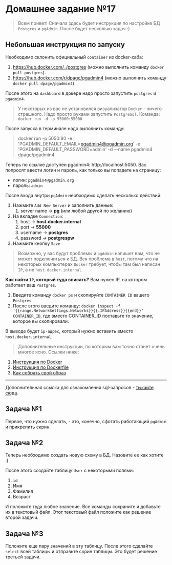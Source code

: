 # Домашнее задание №17

> Всем привет! Сначала здесь будет инструкция по настройке БД `Postgres` и `pgAdmin`. После будет несколько задач :)

## Небольшая инструкция по запуску

Необходимо склонить официальный `container` из docker-хаба:
1. https://hub.docker.com/_/postgres (можно выполнить команду `docker pull postgres`).
2. https://hub.docker.com/r/dpage/pgadmin4 (можно выполнить команду `docker pull dpage/pgadmin4`)

После этого на `dashboard` в докере надо просто запустить `postgres` и `pgadmin4`. 

> У некоторых из вас не установился визуализатор `Docker` - ничего страшного. Надо просто руками запустить `PostgreSql`.
> Команда: `docker run -d -p 55000:55000`

После запуска в терминале надо выполнить команду:
> docker run -p 5050:80 -e 'PGADMIN_DEFAULT_EMAIL=pgadmin4@pgadmin.org' -e 'PGADMIN_DEFAULT_PASSWORD=admin' -d --name pgadmin4 dpage/pgadmin4

Теперь по ссылке доступен pgadmin4: http://localhost:5050. Вас попросят ввести логин и пароль, как только вы попадете на страницу:
- логин: `pgadmin4@pgadmin.org`
- пароль: `admin`

После входа внутри `pgAdmin` необходимо сделать несколько действий:
1. Нажмите `Add New Server` и заполнить данные:
    1. server name -> **pg** (или любой другой по желанию)
2. На вкладке `Connection`:
    1. host -> **host.docker.internal**
    2. port -> **55000**
    3. username -> **postgres**
    4. password -> **postgrespw**
3. Нажмите кнопку `Save`

> Возможно, у вас будут проблемы и `pgAdmin` напишет вам, что не может подключиться к БД. Вся проблема в `host`, 
> потому что на некоторых компьютерах `Docker` требует, чтобы там был написан `IP`, а не 
> `host.docker.internal`. 

**Как найти `IP`, который туда вписать?** Вам нужен IP, на котором работает ваш `Postgres`.
1. Введите команду `docker ps` и скопируйте `CONTAINER ID` вашего `Postgres`. 
2. После этого введите команду: `docker inspect -f '{{range.NetworkSettings.Networks}}{{.IPAddress}}{{end}}' CONTAINER_ID`, где вместо CONTAINER_ID поставьте то значение, которое вы скопировали.

В выводе будет `ip-адрес`, который нужно вставить вместо `host.docker.internal`.

> Дополнительные инструкции, по которым вам точно станет очень многое ясно. Ссылки ниже:
1. [Инструкция по Docker](Docker.pdf)
2. [Инструкция по Dockerfile](Dockerfile.pdf)
3. [Как собрать свой образ](Как_собрать_и_запустить_свой_образ.pdf)

***

Дополнительная ссылка для ознакомления sql-запросов - [тыкайте сюда](https://tproger.ru/translations/sql-recap/).

## Задача №1
Первое, что нужно сделать, - это, конечно, сфотать работающий `pgAdmin` и прикрепить скрин.

## Задача №2
Теперь необходимо создать новую схему в БД. Назовите ее как хотите :) 

После этого создайте таблицу `User` с некоторыми полями:
1. `id`
2. Имя
3. Фамилия
4. Возраст

И положите туда любое значение. Все команды сохраните и добавьте их в текстовый файл. 
Этот текстовый файл положите как решение второй задачи.

## Задача №3
Положите еще пару значений в эту таблицу. После этого сделайте `select` всей таблицы и отправьте скрин таблицы. 
Это будет решение третьей задачи.